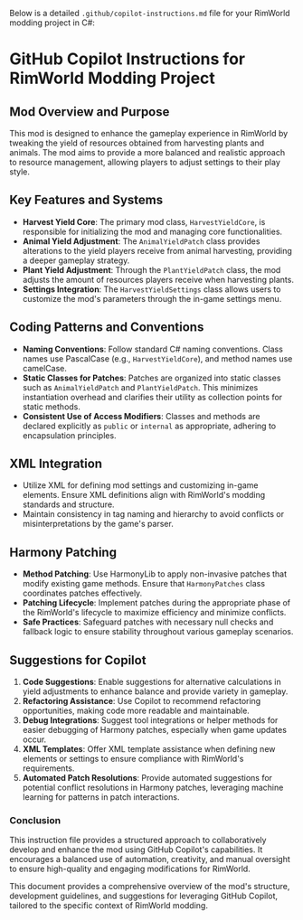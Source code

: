 Below is a detailed `.github/copilot-instructions.md` file for your RimWorld modding project in C#:


# GitHub Copilot Instructions for RimWorld Modding Project

## Mod Overview and Purpose

This mod is designed to enhance the gameplay experience in RimWorld by tweaking the yield of resources obtained from harvesting plants and animals. The mod aims to provide a more balanced and realistic approach to resource management, allowing players to adjust settings to their play style.

## Key Features and Systems

- **Harvest Yield Core**: The primary mod class, `HarvestYieldCore`, is responsible for initializing the mod and managing core functionalities.
- **Animal Yield Adjustment**: The `AnimalYieldPatch` class provides alterations to the yield players receive from animal harvesting, providing a deeper gameplay strategy.
- **Plant Yield Adjustment**: Through the `PlantYieldPatch` class, the mod adjusts the amount of resources players receive when harvesting plants.
- **Settings Integration**: The `HarvestYieldSettings` class allows users to customize the mod's parameters through the in-game settings menu.

## Coding Patterns and Conventions

- **Naming Conventions**: Follow standard C# naming conventions. Class names use PascalCase (e.g., `HarvestYieldCore`), and method names use camelCase.
- **Static Classes for Patches**: Patches are organized into static classes such as `AnimalYieldPatch` and `PlantYieldPatch`. This minimizes instantiation overhead and clarifies their utility as collection points for static methods.
- **Consistent Use of Access Modifiers**: Classes and methods are declared explicitly as `public` or `internal` as appropriate, adhering to encapsulation principles.

## XML Integration

- Utilize XML for defining mod settings and customizing in-game elements. Ensure XML definitions align with RimWorld's modding standards and structure.
- Maintain consistency in tag naming and hierarchy to avoid conflicts or misinterpretations by the game's parser.

## Harmony Patching

- **Method Patching**: Use HarmonyLib to apply non-invasive patches that modify existing game methods. Ensure that `HarmonyPatches` class coordinates patches effectively.
- **Patching Lifecycle**: Implement patches during the appropriate phase of the RimWorld's lifecycle to maximize efficiency and minimize conflicts.
- **Safe Practices**: Safeguard patches with necessary null checks and fallback logic to ensure stability throughout various gameplay scenarios.

## Suggestions for Copilot

1. **Code Suggestions**: Enable suggestions for alternative calculations in yield adjustments to enhance balance and provide variety in gameplay.
2. **Refactoring Assistance**: Use Copilot to recommend refactoring opportunities, making code more readable and maintainable.
3. **Debug Integrations**: Suggest tool integrations or helper methods for easier debugging of Harmony patches, especially when game updates occur.
4. **XML Templates**: Offer XML template assistance when defining new elements or settings to ensure compliance with RimWorld's requirements.
5. **Automated Patch Resolutions**: Provide automated suggestions for potential conflict resolutions in Harmony patches, leveraging machine learning for patterns in patch interactions.

### Conclusion

This instruction file provides a structured approach to collaboratively develop and enhance the mod using GitHub Copilot's capabilities. It encourages a balanced use of automation, creativity, and manual oversight to ensure high-quality and engaging modifications for RimWorld.


This document provides a comprehensive overview of the mod's structure, development guidelines, and suggestions for leveraging GitHub Copilot, tailored to the specific context of RimWorld modding.
